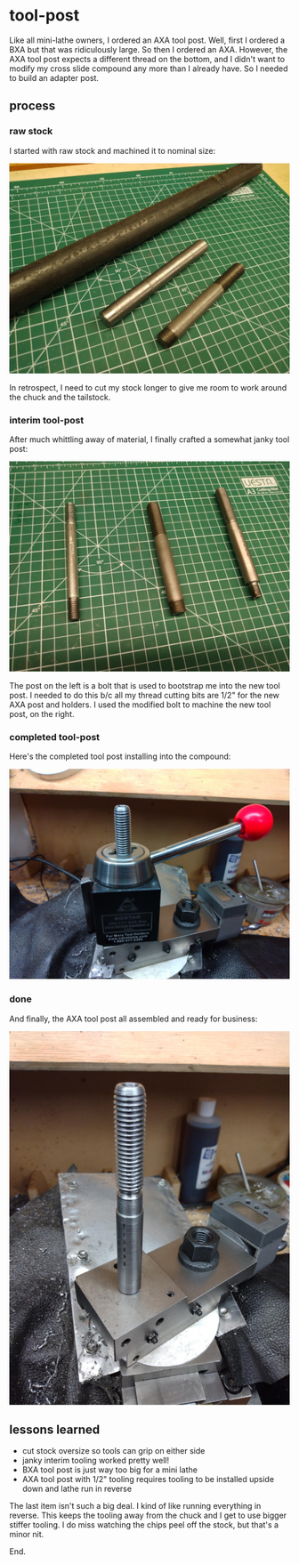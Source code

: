# tool-post

Like all mini-lathe owners, I ordered an AXA tool post. Well, first I ordered a BXA but that 
was ridiculously large. So then I ordered an AXA. However, the AXA tool post expects a different
thread on the bottom, and I didn't want to modify my cross slide compound any more than I
already have. So I needed to build an adapter post.

## process

### raw stock

I started with raw stock and machined it to nominal size:

![raw stock](./photos/tool-post-raw-stock.jpeg)

In retrospect, I need to cut my stock longer to give me room to work around the chuck and
the tailstock.


### interim tool-post

After much whittling away of material, I finally crafted a somewhat janky tool post:

![tool-posts](./photos/tool-posts.jpeg)

The post on the left is a bolt that is used to bootstrap me into the new tool post. I
needed to do this b/c all my thread cutting bits are 1/2" for the new AXA post and 
holders. I used the modified bolt to machine the new tool post, on the right.

### completed tool-post

Here's the completed tool post installing into the compound:

![tool-post in cross slide](./photos/tool-post-complete.jpeg)

### done

And finally, the AXA tool post all assembled and ready for business:

![tool-post installed](./photos/tool-post-installing.jpeg)

## lessons learned

* cut stock oversize so tools can grip on either side
* janky interim tooling worked pretty well!
* BXA tool post is just way too big for a mini lathe
* AXA tool post with 1/2" tooling requires tooling to be installed upside down and lathe run in reverse

The last item isn't such a big deal. I kind of like running everything in reverse. This keeps the tooling
away from the chuck and I get to use bigger stiffer tooling. I do miss watching the chips peel off the
stock, but that's a minor nit.

End.
